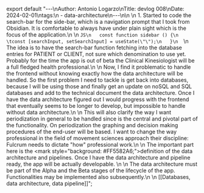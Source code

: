 export default "---\nAuthor: Antonio Logarzo\nTitle: devlog 008\nDate: 2024-02-01\ntags:\n  - data-architecture\n---\n\n   \n   1. Started to code the search-bar for the side-bar, which is a navigation prompt that I took from Obsidian. It is comfortable to always have under plain sight which is the focus of the application.\n      \n   ``` JS\n   const function sidebar () {\n   \tconst [searchInput, setSearchInput] = useState(\"\");\n   }\n   ```\n   The idea is to have the search-bar function fetching into the database entries for PATIENT or CLIENT, not sure which denomination to use yet. Probably for the time the app is out of beta the Clinical Kinesiologist will be a full fledged health professional.\n   \n   Now, I find it problematic to handle the frontend without knowing exactly how the data architecture will be handled. So the first problem I need to tackle is get back into databases, because I will be using those and finally get an update on noSQL and SQL databases and add to the technical document the data architecture. Once I have the data architecture figured out I would progress with the frontend that eventually seems to be longer to develop, but impossible to handle without data architecture.\n   \n   This will also clarify the way I want periodization in general to be handled since is the central and pivotal part of the functionality. On periodization the graphing and decision making procedures of the end-user will be based. I want to change the way professional in the field of movement sciences approach their discipline: Fulcrum needs to dictate \"how\" professional work.\n   \n   The important part here is the <mark style=\"background: #FF5582A6;\">definition of the data architecture and pipelines</mark>. Once I have the data architecture and pipeline ready, the app will be actually developable. \n   \n   The data architecture must be part of the Alpha and the Beta stages of the lifecycle of the app. Functionalities may be implemented also subsequently.\n   \n   [[Databases, data architecture, data pipeline]]";